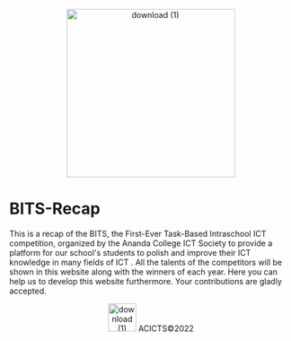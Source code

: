 <p = align="center">
<img width="300" alt="download (1)" src="https://user-images.githubusercontent.com/115484634/195392269-c521fa2b-5bbf-4d8b-8103-696b2089698f.png">
</p>

# BITS-Recap
This is a recap of the BITS, the First-Ever Task-Based Intraschool ICT competition, organized by the Ananda College ICT Society to provide a platform for our school's students to polish and improve their ICT knowledge in many fields of ICT . All the talents of the competitors will be shown in this website along with the winners of each year.
Here you can help us to develop this website furthermore. Your contributions are gladly accepted.

<p align="center">
<img width="50" alt="download (1)" src="https://user-images.githubusercontent.com/115484634/195356885-ba1caccf-e862-4499-a8d3-1dea319fb24f.png"> ACICTS©2022
</p>
